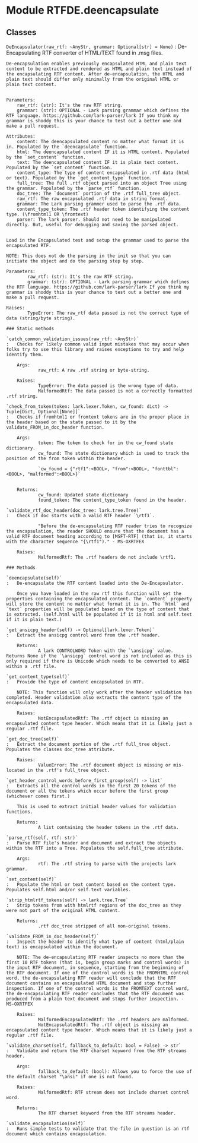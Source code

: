 Module RTFDE.deencapsulate
==========================

Classes
-------

`DeEncapsulator(raw_rtf: ~AnyStr, grammar: Optional[str] = None)`
:   De-Encapsulating RTF converter of HTML/TEXT found in .msg files.
    
    De-encapsulation enables previously encapsulated HTML and plain text content to be extracted and rendered as HTML and plain text instead of the encapsulating RTF content. After de-encapsulation, the HTML and plain text should differ only minimally from the original HTML or plain text content.
    
    
    Parameters:
        raw_rtf: (str): It's the raw RTF string.
        grammar: (str): OPTIONAL - Lark parsing grammar which defines the RTF language. https://github.com/lark-parser/lark If you think my grammar is shoddy this is your chance to test out a better one and make a pull request.
    
    Attributes:
        content: The deencapsulated content no matter what format it is in. Populated by the `deencapsulate` function.
        html: The deencapsulated content IF it is HTML content. Populated by the `set_content` function.
        text: The deencapsulated content IF it is plain text content. Populated by the `set_content` function.
        content_type: The type of content encapsulated in .rtf data (html or text). Populated by the `get_content_type` function.
        full_tree: The full .rtf object parsed into an object Tree using the grammar. Populated by the `parse_rtf` function.
        doc_tree: The `document` portion of the .rtf full_tree object.
        raw_rtf: The raw encapsulated .rtf data in string format.
        grammar: The Lark parsing grammer used to parse the .rtf data.
        content_type_token: The .rtf header token identifying the content type. (\fromhtml1 OR \fromtext)
        parser: The lark parser. Should not need to be manipulated directly. But, useful for debugging and saving the parsed object.
        
    
    Load in the Encapsulated test and setup the grammar used to parse the encapsulated RTF.
    
    NOTE: This does not do the parsing in the init so that you can initiate the object and do the parsing step by step.
    
    Parameters:
            raw_rtf: (str): It's the raw RTF string.
            grammar: (str): OPTIONAL - Lark parsing grammar which defines the RTF language. https://github.com/lark-parser/lark If you think my grammar is shoddy this is your chance to test out a better one and make a pull request.
    
    Raises:
            TypeError: The raw_rtf data passed is not the correct type of data (string/byte string).

    ### Static methods

    `catch_common_validation_issues(raw_rtf: ~AnyStr)`
    :   Checks for likely common valid input mistakes that may occur when folks try to use this library and raises exceptions to try and help identify them.
        
        Args:
                raw_rtf: A raw .rtf string or byte-string.
        
        Raises:
                TypeError: The data passed is the wrong type of data.
                MalformedRtf: The data passed is not a correctly formatted .rtf string.

    `check_from_token(token: lark.lexer.Token, cw_found: dict) ‑> Tuple[Dict, Optional[None]]`
    :   Checks if fromhtml1 or fromtext tokens are in the proper place in the header based on the state passed to it by the validate_FROM_in_doc_header function.
        
        Args:
                token: The token to check for in the cw_found state dictionary.
                cw_found: The state dictionary which is used to track the position of the from token within the header.
        
                `cw_found = {"rtf1":<BOOL>, "from":<BOOL>, "fonttbl":<BOOL>, "malformed":<BOOL>}`
        
        
        Returns:
                cw_found: Updated state dictionary
                found_token: The content_type_token found in the header.

    `validate_rtf_doc_header(doc_tree: lark.tree.Tree)`
    :   Check if doc starts with a valid RTF header `\rtf1`.
        
                "Before the de-encapsulating RTF reader tries to recognize the encapsulation, the reader SHOULD ensure that the document has a valid RTF document heading according to [MSFT-RTF] (that is, it starts with the character sequence "{\rtf1")." - MS-OXRTFEX
        
        Raises:
                MalformedRtf: The .rtf headers do not include \rtf1.

    ### Methods

    `deencapsulate(self)`
    :   De-encapsulate the RTF content loaded into the De-Encapsulator.
        
        Once you have loaded in the raw rtf this function will set the properties containing the encapsulated content. The `content` property will store the content no matter what format it is in. The `html` and `text` properties will be populated based on the type of content that is extracted. (self.html will be populated if it is html and self.text if it is plain text.)

    `get_ansicpg_header(self) ‑> Optional[lark.lexer.Token]`
    :   Extract the ansicpg control word from the .rtf header.
        
        Returns:
                A lark CONTROLWORD Token with the `\ansicpg` value. Returns None if the `\ansicpg` control word is not included as this is only required if there is Unicode which needs to be converted to ANSI within a .rtf file.

    `get_content_type(self)`
    :   Provide the type of content encapsulated in RTF.
        
        NOTE: This function will only work after the header validation has completed. Header validation also extracts the content type of the encapsulated data.
        
        Raises:
                NotEncapsulatedRtf: The .rtf object is missing an encapsulated content type header. Which means that it is likely just a regular .rtf file.

    `get_doc_tree(self)`
    :   Extract the document portion of the .rtf full_tree object. Populates the classes doc_tree attribute.
        
        Raises:
                ValueError: The .rtf document object is missing or mis-located in the .rtf's full_tree object.

    `get_header_control_words_before_first_group(self) ‑> list`
    :   Extracts all the control words in the first 20 tokens of the document or all the tokens which occur before the first group (whichever comes first.)
        
        This is used to extract initial header values for validation functions.
        
        Returns:
                A list containing the header tokens in the .rtf data.

    `parse_rtf(self, rtf: str)`
    :   Parse RTF file's header and document and extract the objects within the RTF into a Tree. Populates the self.full_tree attribute.
        
        Args:
                rtf: The .rtf string to parse with the projects lark grammar.

    `set_content(self)`
    :   Populate the html or text content based on the content type. Populates self.html and/or self.text variables.

    `strip_htmlrtf_tokens(self) ‑> lark.tree.Tree`
    :   Strip tokens from with htmlrtf regions of the doc_tree as they were not part of the original HTML content.
        
        Returns:
                .rtf doc_tree stripped of all non-original tokens.

    `validate_FROM_in_doc_header(self)`
    :   Inspect the header to identify what type of content (html/plain text) is encapsulated within the document.
        
        NOTE: The de-encapsulating RTF reader inspects no more than the first 10 RTF tokens (that is, begin group marks and control words) in the input RTF document, in sequence, starting from the beginning of the RTF document. If one of the control words is the FROMHTML control word, the de-encapsulating RTF reader will conclude that the RTF document contains an encapsulated HTML document and stop further inspection. If one of the control words is the FROMTEXT control word, the de-encapsulating RTF reader concludes that the RTF document was produced from a plain text document and stops further inspection. - MS-OXRTFEX
        
        Raises:
                MalformedEncapsulatedRtf: The .rtf headers are malformed.
                NotEncapsulatedRtf: The .rtf object is missing an encapsulated content type header. Which means that it is likely just a regular .rtf file.

    `validate_charset(self, fallback_to_default: bool = False) ‑> str`
    :   Validate and return the RTF charset keyword from the RTF streams header.
        
        Args:
                fallback_to_default (bool): Allows you to force the use of the default charset "\ansi" if one is not found.
        
        Raises:
                MalformedRtf: RTF stream does not include charset control word.
        
        Returns:
                The RTF charset keyword from the RTF streams header.

    `validate_encapsulation(self)`
    :   Runs simple tests to validate that the file in question is an rtf document which contains encapsulation.